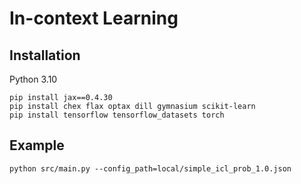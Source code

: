 # In-context Learning

## Installation
Python 3.10
```
pip install jax==0.4.30
pip install chex flax optax dill gymnasium scikit-learn
pip install tensorflow tensorflow_datasets torch
```

## Example
```
python src/main.py --config_path=local/simple_icl_prob_1.0.json
```
